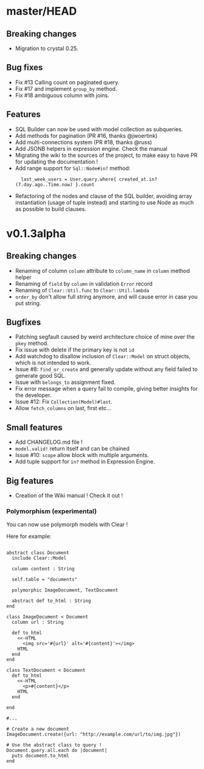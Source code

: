 # master/HEAD

## Breaking changes
- Migration to crystal 0.25.

## Bug fixes
- Fix #13 Calling count on paginated query.
- Fix #17 and implement `group_by` method.
- Fix #18 ambiguous column with joins.

## Features
- SQL Builder can now be used with model collection as subqueries.
- Add methods for pagination (PR #16, thanks @jwoertink)
- Add multi-connections system (PR #18, thanks @russ)
- Add JSONB helpers in expression engine. Check the manual
- Migrating the wiki to the sources of the project, to make easy to have PR for
  updating the documentation !
- Add range support for `Sql::Node#in?` method:
  ```crystal
    last_week_users = User.query.where{ created_at.in?(7.day.ago..Time.now) }.count
  ```
- Refactoring of the nodes and clause of the SQL builder, avoiding array instantiation (usage of tuple instead) and starting to use Node as much as possible to build clauses.

# v0.1.3alpha


## Breaking changes

- Renaming of column `column` attribute to `column_name` in `column` method helper
- Renaming of `field` by `column` in validation `Error` record
- Renaming of `Clear::Util.func` to `Clear::Util.lambda`
- `order_by` don't allow full string anymore, and will cause error in case you put string.

## Bugfixes

- Patching segfault caused by weird architecture choice of mine over the `pkey` method.
- Fix issue with delete if the primary key is not `id`
- Add watchdog to disallow inclusion of `Clear::Model` on struct objects, which
  is not intended to work.
- Issue #8: `find_or_create` and generally update without any field failed to generate good SQL.
- Issue with `belongs_to` assignment fixed.
- Fix error message when a query fail to compile, giving better insights for the developer.
- Issue #12: Fix `Collection(Model)#last`.
- Allow `fetch_columns` on last, first etc...

## Small features

- Add CHANGELOG.md file !
- `model.valid!` return itself and can be chained
- Issue #10: `scope` allow block with multiple arguments.
- Add tuple support for `in?` method in Expression Engine.

## Big features

- Creation of the Wiki manual ! Check it out !

### Polymorphism (experimental)

You can now use polymorph models with Clear !

Here for example:

```crystal

abstract class Document
  include Clear::Model

  column content : String

  self.table = "documents"

  polymorphic ImageDocument, TextDocument

  abstract def to_html : String
end

class ImageDocument < Document
  column url : String

  def to_html
    <<-HTML
      <img src='#{url}' alt='#{content}'></img>
    HTML
  end
end

class TextDocument < Document
  def to_html
    <<-HTML
      <p>#{content}</p>
    HTML
  end

end

#...

# Create a new document
ImageDocument.create({url: "http://example.com/url/to/img.jpg"})

# Use the abstract class to query !
Document.query.all.each do |document|
  puts document.to_html
end

```
